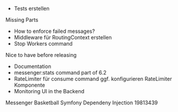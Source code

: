 - Tests erstellen

Missing Parts
- How to enforce failed messages?
- Middleware für RoutingContext erstellen
- Stop Workers command


Nice to have before releasing
- Documentation
- messenger:stats command part of 6.2
- RateLimiter für consume command ggf. konfigurieren RateLimiter Komponente
- Monitoring UI in the Backend

Messenger
Basketball
Symfony Dependeny Injection
19813439
